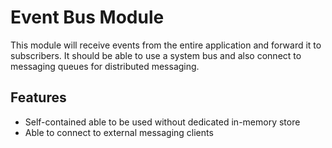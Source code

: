 # Event Bus Module
This module will receive events from the entire application and forward it to subscribers.
It should be able to use a system bus and also connect to messaging queues for distributed messaging.

## Features
- Self-contained able to be used without dedicated in-memory store
- Able to connect to external messaging clients
